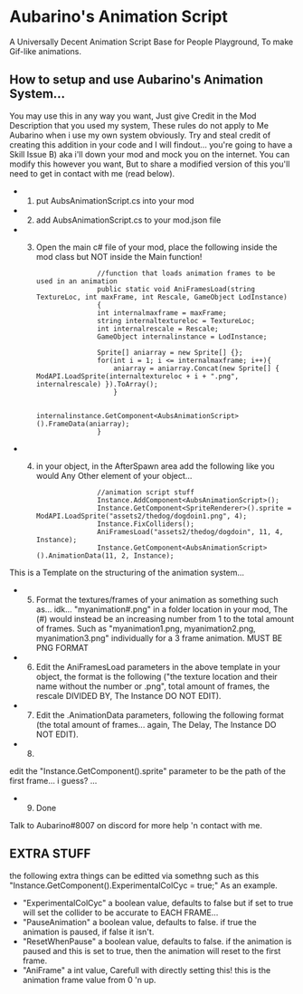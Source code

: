 # Aubarino's Animation Script
A Universally Decent Animation Script Base for People Playground, To make Gif-like animations.


<h2> How to setup and use Aubarino's Animation System... </h2>

You may use this in any way you want, Just give Credit in the Mod Description that you used my system,
These rules do not apply to Me Aubarino when i use my own system obviously.
Try and steal credit of creating this addition in your code and I will findout... you're going to have a Skill Issue B)
aka i'll down your mod and mock you on the internet.
You can modify this however you want, But to share a modified version of this you'll need to get in contact with me (read below).


* 1. put AubsAnimationScript.cs into your mod
* 2. add AubsAnimationScript.cs to your mod.json file
* 3. Open the main c# file of your mod, place the following inside the mod class but NOT inside the Main function!

                        //function that loads animation frames to be used in an animation
                        public static void AniFramesLoad(string TextureLoc, int maxFrame, int Rescale, GameObject LodInstance)
                        {
                        int internalmaxframe = maxFrame;
                        string internaltextureloc = TextureLoc;
                        int internalrescale = Rescale;
                        GameObject internalinstance = LodInstance;

                        Sprite[] aniarray = new Sprite[] {};
                        for(int i = 1; i <= internalmaxframe; i++){
                            aniarray = aniarray.Concat(new Sprite[] { ModAPI.LoadSprite(internaltextureloc + i + ".png", internalrescale) }).ToArray();
                            }

                        internalinstance.GetComponent<AubsAnimationScript>().FrameData(aniarray);
                        }

* 4. in your object, in the AfterSpawn area add the following like you would Any Other element of your object...

                        //animation script stuff
                        Instance.AddComponent<AubsAnimationScript>();
                        Instance.GetComponent<SpriteRenderer>().sprite = ModAPI.LoadSprite("assets2/thedog/dogdoin1.png", 4);                        
                        Instance.FixColliders();                        
                        AniFramesLoad("assets2/thedog/dogdoin", 11, 4, Instance);
                        Instance.GetComponent<AubsAnimationScript>().AnimationData(11, 2, Instance);

This is a Template on the structuring of the animation system...

* 5. Format the textures/frames of your animation as something such as... idk... "myanimation#.png" in a folder location in
your mod, The (#) would instead be an increasing number from 1 to the total amount of frames.
Such as "myanimation1.png, myanimation2.png, myanimation3.png" individually for a 3 frame animation. MUST BE PNG FORMAT

* 6. Edit the AniFramesLoad parameters in the above template in your object,
the format is the following ("the texture location and their name without the number or .png", total amount of frames,
the rescale DIVIDED BY, The Instance DO NOT EDIT).

* 7. Edit the .AnimationData parameters, following the following format
(the total amount of frames... again, The Delay, The Instance DO NOT EDIT).

* 8.
edit the "Instance.GetComponent<SpriteRenderer>().sprite" parameter to be the path of the first frame... i guess? ...

* 9. Done

Talk to Aubarino#8007 on discord for more help 'n contact with me.

 
<h2> EXTRA STUFF </h2>
the following extra things can be editted via somethng such as this
"Instance.GetComponent<AubsAnimationScript>().ExperimentalColCyc = true;"
As an example.

* "ExperimentalColCyc" a boolean value, defaults to false but if set to true will set the collider to be accurate to EACH FRAME...
* "PauseAnimation" a boolean value, defaults to false. if true the animation is paused, if false it isn't.
* "ResetWhenPause" a boolean value, defaults to false. if the animation is paused and this is set to true, then the animation will reset to the first frame.
* "AniFrame" a int value, Carefull with directly setting this! this is the animation frame value from 0 'n up.
